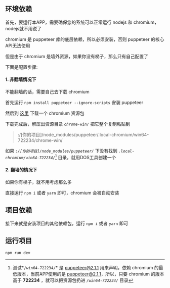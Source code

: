 ## 环境依赖
首先，要运行本APP，需要确保您的系统可以正常运行 nodejs 和 chromium，nodejs就不用说了

chromium 是 puppeteer 库的底层依赖，所以必须安装，否则 puppeteer 的核心API无法使用

但是由于 chromium 是墙外资源，如果你没有梯子，那么只有自己配置了

下面是配置步骤:

#### 1. 非翻墙情况下

不能翻墙的话，需要自己去下载 chromium

首先运行 `npm install puppeteer --ignore-scripts` 安装 puppeteer

然后到 [这里](https://chromium.en.lo4d.com/download) 下载一个 chromium 资源包

下载完成后，解压出资源目录 *`chrome-win/`* 把它整个复制粘贴到 

> :/[你的项目]/node_modules/puppeteer/.local-chromium/win64-722234/chrome-win/

如果 *`:/[你的项目]/node_modules/puppeteer/`* 下没有找到 *`.local-chromium/win64-722234/`*[^注脚] 目录，就用DOS工具创建一个

[^注脚]: 测试*`/win64-722234/`* 是 puppeteer@2.1.1 用来声明，依赖 chromium 的最低版本，当前APP使用的是 puppeteer@2.1.1，所以，只要 chromium 的版本高于 **722234**  ，就可以把资源包扔进 *`/win64-722234/`* 目录

#### 2. 翻墙的情况下

如果你有梯子，就不用考虑那么多

直接运行 `npm i` 或者 `yarn` 即可，chromium 会被自动安装

## 项目依赖
接下来就是安装项目的其他依赖包，运行 `npm i` 或者 `yarn` 即可
## 运行项目
`npm run dev`
